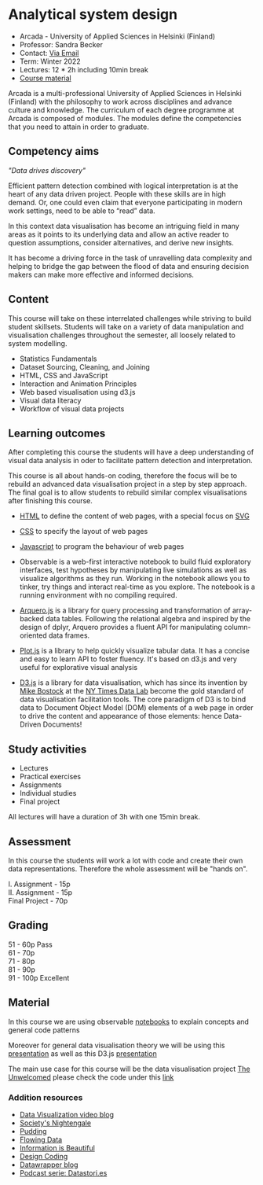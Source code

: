 # Analytical system design

- Arcada - University of Applied Sciences in Helsinki (Finland)
- Professor: Sandra Becker 
- Contact: [Via Email](mailto:sandra.becker1982@gmail.com)
- Term: Winter 2022
- Lectures: 12 * 2h including 10min break 
- [Course material](https://observablehq.com/collection/@sandraviz/analytical-system-design)

Arcada is a multi-professional University of Applied Sciences in Helsinki (Finland) with the philosophy to work across disciplines and advance culture and knowledge. The curriculum of each degree programme at Arcada is composed of modules. The modules define the competencies that you need to attain in order to graduate.

## Competency aims

*"Data drives discovery"*

Efficient pattern detection combined with logical interpretation is at the heart of any data driven project. People with these skills are in high demand. Or, one could even claim that everyone participating in modern work settings, need to be able to “read” data.

In this context data visualisation has become an intriguing field in many areas as it points to its underlying data and allow an active reader to question assumptions, consider alternatives, and derive new insights. 

It has become a driving force in the task of unravelling data complexity and helping to bridge the gap between the flood of data and ensuring decision makers can make more effective and informed decisions. 

## Content

This course will take on these interrelated challenges while striving to build student skillsets. Students will take on a variety of data manipulation and visualisation challenges throughout the semester, all loosely related to system modelling.

- Statistics Fundamentals
- Dataset Sourcing, Cleaning, and Joining
- HTML, CSS and JavaScript
- Interaction and Animation Principles 
- Web based visualisation using d3.js
- Visual data literacy 
- Workflow of visual data projects 

## Learning outcomes

After completing this course the students will have a deep understanding of visual data analysis in oder to facilitate pattern detection and interpretation. 

This course is all about hands-on coding, therefore the focus will be to rebuild an advanced data visualisation project in a step by step approach. The final goal is to allow students to rebuild similar complex visualisations after finishing this course. 

- [HTML](https://developer.mozilla.org/en-US/docs/Web/HTML?retiredLocale=pt-PT) to define the content of web pages, with a special focus on [SVG](https://developer.mozilla.org/en-US/docs/Web/SVG/Element/svgs)
  
- [CSS](https://developer.mozilla.org/en-US/docs/Web/CSS) to specify the layout of web pages
  
- [Javascript](https://developer.mozilla.org/en-US/docs/Web/JavaScript) to program the behaviour of web pages

- Observable is a web-first interactive notebook to build fluid exploratory interfaces, test hypotheses by manipulating live simulations as well as visualize algorithms as they run. Working in the notebook allows you to tinker, try things and interact real-time as you explore. The notebook is a running environment with no compiling required.

- [Arquero.js](https://github.com/uwdata/arquero) is a library for query processing and transformation of array-backed data tables. Following the relational algebra and inspired by the design of dplyr, Arquero provides a fluent API for manipulating column-oriented data frames.

- [Plot.js](https://github.com/observablehq/plot) is a library to help quickly visualize tabular data. It has a concise and easy to learn API to foster fluency. It's based on d3.js and very useful for explorative visual analysis

- [D3.js](https://d3js.org/) is a library for data visualisation, which has since its invention by [Mike Bostock](https://en.wikipedia.org/wiki/Mike_Bostock) at the [NY Times Data Lab](https://rd.nytimes.com) become the gold standard of data visualisation facilitation tools. The core paradigm of D3 is to bind data to Document Object Model (DOM) elements of a web page in order to drive the content and appearance of those elements: hence Data-Driven Documents!

## Study activities

- Lectures 
- Practical exercises 
- Assignments
- Individual studies
- Final project 
  
All lectures will have a duration of 3h with one 15min break. 

## Assessment 

In this course the students will work a lot with code and create their own data representations. Therefore the whole assessment will be "hands on".  

I. Assignment - 15p  
II. Assignment - 15p  
Final Project - 70p    

## Grading 

51 - 60p  Pass        
61 - 70p       
71 - 80p       
81 - 90p     
91 - 100p Excellent 

## Material  

In this course we are using observable [notebooks](https://observablehq.com/collection/@sandraviz/analytical-system-design) to explain concepts and general code patterns 
 
Moreover for general data visualisation theory we will be using this [presentation](https://slides.com/sandraviz/data-visualization) as well as this D3.js 
[presentation](https://slides.com/sandraviz/d3-js)

The main use case for this course will be the data visualisation project [The Unwelcomed](https://www.alhadaqa.com/wp-content/uploads/2019/11/the_unwelcomed_v2.html) please check the code under this [link](https://github.com/sandravizz/Analytical-System-Design/blob/main/The%20unwelcomed/The%20unwelcomed.html)

### Addition resources 

- [Data Visualization video blog](https://www.youtube.com/playlist?list=PL53pYdoYDFiv2PFCiuXR53PZj9bZrZpyp)
- [Society's Nightengale](https://medium.com/nightingale)
- [Pudding](https://pudding.cool)
- [Flowing Data](https://flowingdata.com)
- [Information is Beautiful](https://informationisbeautiful.net)
- [Design Coding](http://www.designcoding.net)
- [Datawrapper blog](https://blog.datawrapper.de/)
- [Podcast serie: Datastori.es](https://datastori.es)
